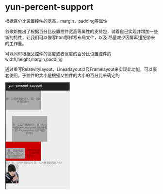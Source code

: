 # yun-percent-support
根据百分比设置控件的宽高，margin，padding等属性


谷歌新推出了根据百分比设置控件宽高等属性的支持包，试着自己实现并增加一些新的特性，让我们可以像写html那样写布局文件，以及
尽量减少因屏幕适配带来的工作量。


可以同时根据父控件的高度或者宽度的百分比设置控件的width,height,margin,padding


通过重写Relativitylayout，Linearlayout以及Framelayout来实现此功能，可以嵌套使用，子控件的大小是根据父控件的大小的百分比来确定的


![image](https://github.com/yunyeLoveYoona/yun-percent-support/blob/master/app/src/main/res/drawable-mdpi/a.png)

 
